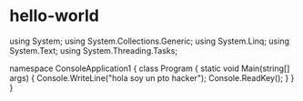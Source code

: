 # hello-world
using System;
using System.Collections.Generic;
using System.Linq;
using System.Text;
using System.Threading.Tasks;

namespace ConsoleApplication1
{
    class Program
    {
        static void Main(string[] args)
        {
            Console.WriteLine("hola soy un pto hacker");
            Console.ReadKey();
        }
    }
}
